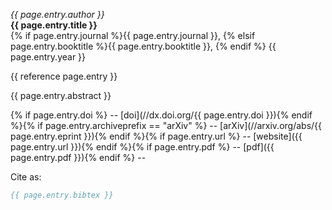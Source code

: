 <p class="bibdetailhead">
  <em>{{ page.entry.author }}</em><br/>
  <strong>{{ page.entry.title }}</strong><br/>
  <span>
    {% if page.entry.journal %}{{ page.entry.journal }}, 
    {% elsif page.entry.booktitle %}{{ page.entry.booktitle }}, 
    {% endif %}
    {{ page.entry.year }}
  </span>
</p>

{{ reference page.entry }}

<p>{{ page.entry.abstract }}</p>

{% if page.entry.doi %} -- [doi](//dx.doi.org/{{ page.entry.doi }}){% endif %}{% if page.entry.archiveprefix == "arXiv" %} -- [arXiv](//arxiv.org/abs/{{ page.entry.eprint }}){% endif %}{% if page.entry.url %} -- [website]({{ page.entry.url }}){% endif %}{% if page.entry.pdf %} -- [pdf]({{ page.entry.pdf }}){% endif %} --

Cite as:

~~~bibtex
{{ page.entry.bibtex }}
~~~
